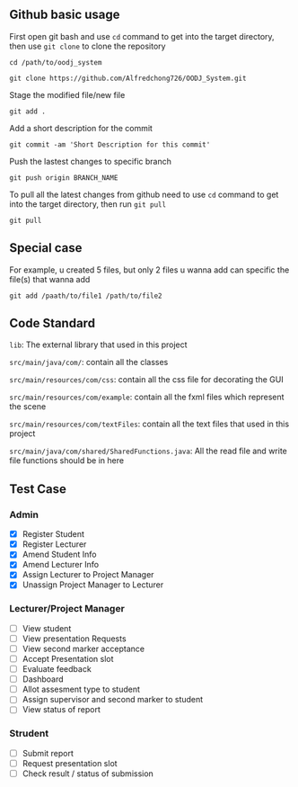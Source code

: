 ## Github basic usage

First open git bash and use `cd` command to get into the target directory, then use `git clone` to clone the repository
```
cd /path/to/oodj_system

git clone https://github.com/Alfredchong726/OODJ_System.git
```

Stage the modified file/new file
```
git add .
```

Add a short description for the commit
```
git commit -am 'Short Description for this commit'
```

Push the lastest changes to specific branch
```
git push origin BRANCH_NAME
```

To pull all the latest changes from github need to use `cd` command to get into the target directory, then run `git pull`
```
git pull
```

## Special case
For example, u created 5 files, but only 2 files u wanna add can specific the file(s) that wanna add
```
git add /paath/to/file1 /path/to/file2
```

## Code Standard
`lib`: The external library that used in this project

`src/main/java/com/`: contain all the classes

`src/main/resources/com/css`: contain all the css file for decorating the GUI

`src/main/resources/com/example`: contain all the fxml files which represent the scene

`src/main/resources/com/textFiles`: contain all the text files that used in this project

`src/main/java/com/shared/SharedFunctions.java`: All the read file and write file functions should be in here


## Test Case
### Admin
- [X] Register Student
- [X] Register Lecturer
- [X] Amend Student Info
- [X] Amend Lecturer Info
- [X] Assign Lecturer to Project Manager
- [X] Unassign Project Manager to Lecturer
### Lecturer/Project Manager
- [ ] View student
- [ ] View presentation Requests
- [ ] View second marker acceptance
- [ ] Accept Presentation slot
- [ ] Evaluate feedback
- [ ] Dashboard
- [ ] Allot assesment type to student
- [ ] Assign supervisor and second marker to student
- [ ] View status of report
### Strudent
- [ ] Submit report
- [ ] Request presentation slot
- [ ] Check result / status of submission
